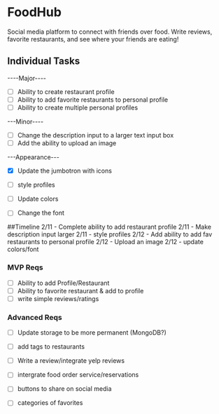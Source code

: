 # FoodHub
Social media platform to connect with friends over food. Write reviews, favorite restaurants, and see where your friends are eating!


## Individual Tasks
----Major----
- [ ] Ability to create restaurant profile
- [ ] Ability to add favorite restaurants to personal profile
- [ ] Ability to create multiple personal profiles

---Minor----
- [ ] Change the description input to a larger text input box
- [ ] Add the ability to upload an image

---Appearance---
- [x] Update the jumbotron with icons
- [ ] style profiles
- [ ] Update colors
- [ ] Change the font


##Timeline
 2/11 - Complete ability to add restaurant profile
 2/11 - Make description input larger
 2/11 - style profiles
 2/12 - Add ability to add fav restaurants to personal profile
 2/12 - Upload an image
 2/12 - update colors/font


### MVP Reqs
- [ ] Ability to add Profile/Restaurant
- [ ] Ability to favorite restaurant & add to profile
- [ ] write simple reviews/ratings

### Advanced Reqs
- [ ] Update storage to be more permanent (MongoDB?)
- [ ] add tags to restaurants
- [ ] Write a review/integrate yelp reviews
- [ ] intergrate food order service/reservations
- [ ] buttons to share on social media
- [ ] categories of favorites

